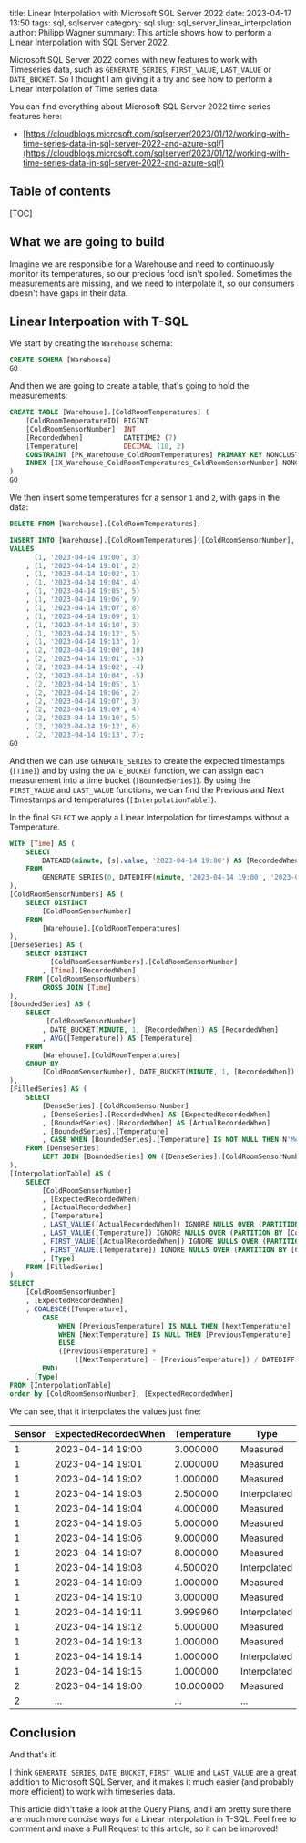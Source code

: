 ﻿title: Linear Interpolation with Microsoft SQL Server 2022
date: 2023-04-17 13:50
tags: sql, sqlserver
category: sql
slug: sql_server_linear_interpolation
author: Philipp Wagner
summary: This article shows how to perform a Linear Interpolation with SQL Server 2022.

Microsoft SQL Server 2022 comes with new features to work with Timeseries data, such 
as `GENERATE_SERIES`, `FIRST_VALUE`, `LAST_VALUE` or `DATE_BUCKET`. So I thought I am 
giving it a try and see how to perform a Linear Interpolation of Time series data.

You can find everything about Microsoft SQL Server 2022 time series features here:

* [https://cloudblogs.microsoft.com/sqlserver/2023/01/12/working-with-time-series-data-in-sql-server-2022-and-azure-sql/](https://cloudblogs.microsoft.com/sqlserver/2023/01/12/working-with-time-series-data-in-sql-server-2022-and-azure-sql/)

## Table of contents ##

[TOC]

## What we are going to build ##

Imagine we are responsible for a Warehouse and need to continuously monitor its temperatures, so 
our precious food isn't spoiled. Sometimes the measurements are missing, and we need to interpolate 
it, so our consumers doesn't have gaps in their data.


## Linear Interpoation with T-SQL ##

We start by creating the `Warehouse` schema:

```sql
CREATE SCHEMA [Warehouse]
GO
```

And then we are going to create a table, that's going to hold the measurements:

```sql 
CREATE TABLE [Warehouse].[ColdRoomTemperatures] (
    [ColdRoomTemperatureID] BIGINT                                      IDENTITY (1, 1) NOT NULL,
    [ColdRoomSensorNumber]  INT                                         NOT NULL,
    [RecordedWhen]          DATETIME2 (7)                               NOT NULL,
    [Temperature]           DECIMAL (10, 2)                             NOT NULL
    CONSTRAINT [PK_Warehouse_ColdRoomTemperatures] PRIMARY KEY NONCLUSTERED ([ColdRoomTemperatureID] ASC),
    INDEX [IX_Warehouse_ColdRoomTemperatures_ColdRoomSensorNumber] NONCLUSTERED ([ColdRoomSensorNumber]),
)
GO
```

We then insert some temperatures for a sensor `1` and `2`, with gaps in the data:

```sql
DELETE FROM [Warehouse].[ColdRoomTemperatures];

INSERT INTO [Warehouse].[ColdRoomTemperatures]([ColdRoomSensorNumber], [RecordedWhen], [Temperature])
VALUES
	  (1, '2023-04-14 19:00', 3)
	, (1, '2023-04-14 19:01', 2)
	, (1, '2023-04-14 19:02', 1)
	, (1, '2023-04-14 19:04', 4)
	, (1, '2023-04-14 19:05', 5)
	, (1, '2023-04-14 19:06', 9)
	, (1, '2023-04-14 19:07', 8)
	, (1, '2023-04-14 19:09', 1)
	, (1, '2023-04-14 19:10', 3)
	, (1, '2023-04-14 19:12', 5)
	, (1, '2023-04-14 19:13', 1)
	, (2, '2023-04-14 19:00', 10)
	, (2, '2023-04-14 19:01', -3)
	, (2, '2023-04-14 19:02', -4)
	, (2, '2023-04-14 19:04', -5)
	, (2, '2023-04-14 19:05', 1)
	, (2, '2023-04-14 19:06', 2)
	, (2, '2023-04-14 19:07', 3)
	, (2, '2023-04-14 19:09', 4)
	, (2, '2023-04-14 19:10', 5)
	, (2, '2023-04-14 19:12', 6)
	, (2, '2023-04-14 19:13', 7);
GO
```

And then we can use `GENERATE_SERIES` to create the expected timestamps (`[Time]`) and by using the 
`DATE_BUCKET` function, we can assign each measurement into a time bucket (`[BoundedSeries]`). By 
using the `FIRST_VALUE` and `LAST_VALUE` functions, we can find the Previous and Next Timestamps 
and temperatures (`[InterpolationTable]`).

In the final `SELECT` we apply a Linear Interpolation for timestamps without a Temperature. 

```sql
WITH [Time] AS (
	SELECT 
		DATEADD(minute, [s].value, '2023-04-14 19:00') AS [RecordedWhen]
	FROM 
		GENERATE_SERIES(0, DATEDIFF(minute, '2023-04-14 19:00', '2023-04-14 19:15')) AS [s]
),
[ColdRoomSensorNumbers] AS (
	SELECT DISTINCT 
		[ColdRoomSensorNumber]
	FROM 
		[Warehouse].[ColdRoomTemperatures]
),
[DenseSeries] AS (
	SELECT DISTINCT 
		  [ColdRoomSensorNumbers].[ColdRoomSensorNumber]
		, [Time].[RecordedWhen]
	FROM [ColdRoomSensorNumbers]
		CROSS JOIN [Time]
),
[BoundedSeries] AS (
	SELECT 
		 [ColdRoomSensorNumber]
		, DATE_BUCKET(MINUTE, 1, [RecordedWhen]) AS [RecordedWhen]
		, AVG([Temperature]) AS [Temperature]
	FROM 
		[Warehouse].[ColdRoomTemperatures]
	GROUP BY 
		[ColdRoomSensorNumber], DATE_BUCKET(MINUTE, 1, [RecordedWhen])
),
[FilledSeries] AS (
	SELECT 
		[DenseSeries].[ColdRoomSensorNumber]
		, [DenseSeries].[RecordedWhen] AS [ExpectedRecordedWhen]
		, [BoundedSeries].[RecordedWhen] AS [ActualRecordedWhen]
		, [BoundedSeries].[Temperature]
		, CASE WHEN [BoundedSeries].[Temperature] IS NOT NULL THEN N'Measured' ELSE N'Interpolated' END AS [Type]
	FROM [DenseSeries]
		LEFT JOIN [BoundedSeries] ON ([DenseSeries].[ColdRoomSensorNumber] = [BoundedSeries].[ColdRoomSensorNumber] AND [DenseSeries].[RecordedWhen] = [BoundedSeries].[RecordedWhen])
),
[InterpolationTable] AS (
	SELECT 
		[ColdRoomSensorNumber]
		, [ExpectedRecordedWhen]
		, [ActualRecordedWhen]
		, [Temperature]	
		, LAST_VALUE([ActualRecordedWhen]) IGNORE NULLS OVER (PARTITION BY [ColdRoomSensorNumber] ORDER BY [ExpectedRecordedWhen]) AS [PreviousRecordedWhen]
		, LAST_VALUE([Temperature]) IGNORE NULLS OVER (PARTITION BY [ColdRoomSensorNumber] ORDER BY [ExpectedRecordedWhen]) AS [PreviousTemperature]
		, FIRST_VALUE([ActualRecordedWhen]) IGNORE NULLS OVER (PARTITION BY [ColdRoomSensorNumber] ORDER BY [ExpectedRecordedWhen] ROWS BETWEEN CURRENT ROW AND UNBOUNDED FOLLOWING) AS [NextRecordedWhen]
		, FIRST_VALUE([Temperature]) IGNORE NULLS OVER (PARTITION BY [ColdRoomSensorNumber] ORDER BY [ExpectedRecordedWhen] ROWS BETWEEN CURRENT ROW AND UNBOUNDED FOLLOWING) AS [NextTemperature]
		, [Type]
	FROM [FilledSeries]
)
SELECT 
	[ColdRoomSensorNumber]
	, [ExpectedRecordedWhen]
	, COALESCE([Temperature],
		CASE 
			WHEN [PreviousTemperature] IS NULL THEN [NextTemperature]
			WHEN [NextTemperature] IS NULL THEN [PreviousTemperature]
			ELSE
			([PreviousTemperature] + 
				([NextTemperature] - [PreviousTemperature]) / DATEDIFF(second, [PreviousRecordedWhen], [NextRecordedWhen]) * DATEDIFF(second, [PreviousRecordedWhen], [ExpectedRecordedWhen]))
		END)
	, [Type]
FROM [InterpolationTable]
order by [ColdRoomSensorNumber], [ExpectedRecordedWhen]
```

We can see, that it interpolates the values just fine:

| Sensor | ExpectedRecordedWhen    | Temperature | Type           |
|--------|-------------------------|-------------|----------------|
|1       | 2023-04-14 19:00	       | 3.000000	  | Measured      |
|1	     | 2023-04-14 19:01	       | 2.000000	  | Measured      |
|1	     | 2023-04-14 19:02	       | 1.000000	  | Measured      |
|1	     | 2023-04-14 19:03	       | 2.500000	  | Interpolated  |
|1	     | 2023-04-14 19:04	       | 4.000000	  | Measured      |
|1	     | 2023-04-14 19:05	       | 5.000000	  | Measured      |
|1	     | 2023-04-14 19:06	       | 9.000000	  | Measured      |
|1	     | 2023-04-14 19:07	       | 8.000000	  | Measured      |
|1	     | 2023-04-14 19:08	       | 4.500020	  | Interpolated  |
|1	     | 2023-04-14 19:09        | 1.000000	  | Measured      |
|1	     | 2023-04-14 19:10        | 3.000000	  | Measured      |
|1	     | 2023-04-14 19:11        | 3.999960	  | Interpolated  |
|1	     | 2023-04-14 19:12        | 5.000000	  | Measured      |
|1	     | 2023-04-14 19:13        | 1.000000	  | Measured      |
|1	     | 2023-04-14 19:14        | 1.000000	  | Interpolated  |
|1	     | 2023-04-14 19:15        | 1.000000	  | Interpolated  |
|2	     | 2023-04-14 19:00        | 10.000000	  | Measured      |
|2	     | ...	                   | ...         | ...            |

## Conclusion ##

And that's it! 

I think `GENERATE_SERIES`, `DATE_BUCKET`, `FIRST_VALUE` and `LAST_VALUE` are a great addition 
to Microsoft SQL Server, and it makes it much easier (and probably more efficient) to work with 
timeseries data.

This article didn't take a look at the Query Plans, and I am pretty sure there are much more 
concise ways for a Linear Interpolation in T-SQL. Feel free to comment and make a Pull Request 
to this article, so it can be improved!